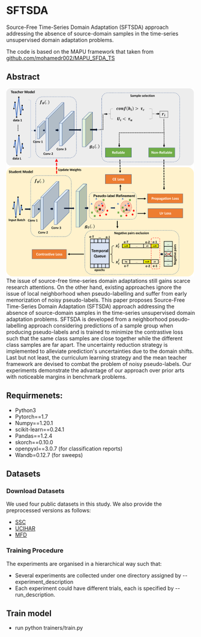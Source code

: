 # SFTSDA
Source-Free Time-Series Domain Adaptation (SFTSDA) approach addressing the absence of source-domain samples in the time-series unsupervised domain adaptation problems.

The code is based on the MAPU framework that taken from [github.com/mohamedr002/MAPU_SFDA_TS](https://github.com/mohamedr002/MAPU_SFDA_TS)

## Abstract
<img src="SFTSDA.png" width="500">
The issue of source-free time-series domain adaptations still gains scarce research attentions. On the other hand, existing approaches ignore the issue of local neighborhood when pseudo-labelling and suffer from early memorization of noisy pseudo-labels. This paper proposes Source-Free Time-Series Domain Adaptation (SFTSDA) approach addressing the absence of source-domain samples in the time-series unsupervised domain adaptation problems. SFTSDA is developed from a neighborhood pseudo-labelling approach considering predictions of a sample group when producing pseudo-labels and is trained to minimize the contrastive loss such that the same class samples are close together while the different class samples are far apart. The uncertainty reduction strategy is implemented to alleviate prediction's uncertainties due to the domain shifts. Last but not least, the curriculum learning strategy and the mean teacher framework are devised to combat the problem of noisy pseudo-labels. Our experiments demonstrate the advantage of our approach over prior arts with noticeable margins in benchmark problems.

## Requirmenets:
- Python3
- Pytorch==1.7
- Numpy==1.20.1
- scikit-learn==0.24.1
- Pandas==1.2.4
- skorch==0.10.0
- openpyxl==3.0.7 (for classification reports)
- Wandb=0.12.7 (for sweeps)

## Datasets
### Download Datasets
We used four public datasets in this study. We also provide the preprocessed versions as follows:
- [SSC](https://researchdata.ntu.edu.sg/dataset.xhtml?persistentId=doi:10.21979/N9/UD1IM9)
- [UCIHAR](https://researchdata.ntu.edu.sg/dataset.xhtml?persistentId=doi:10.21979/N9/0SYHTZ)
- [MFD](https://researchdata.ntu.edu.sg/dataset.xhtml?persistentId=doi:10.21979/N9/PU85XN)

### Training Procedure
The experiments are organised in a hierarchical way such that:
- Several experiments are collected under one directory assigned by --experiment_description
- Each experiment could have different trials, each is specified by --run_description.

## Train model
- run python trainers/train.py   
